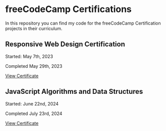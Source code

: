 # freeCodeCamp Certifications

In this repository you can find my code for the freeCodeCamp Certification projects in their curriculum.

## Responsive Web Design Certification
Started: May 7th, 2023

Completed May 29th, 2023

[View Certificate](https://freecodecamp.org/certification/momcilo-savic/responsive-web-design)

## JavaScript Algorithms and Data Structures
Started: June 22nd, 2024

Completed July 23rd, 2024

[View Certificate](https://www.freecodecamp.org/certification/momcilo-savic/javascript-algorithms-and-data-structures-v8)